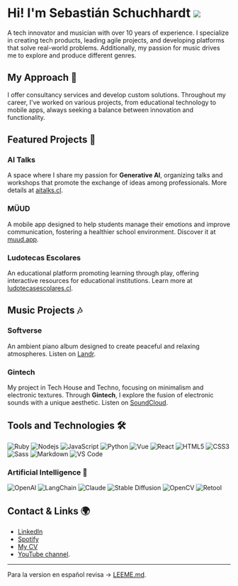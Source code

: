 # Hi! I'm Sebastián Schuchhardt ![](https://media.giphy.com/media/hvRJCLFzcasrR4ia7z/giphy.gif)
A tech innovator and musician with over 10 years of experience. I specialize in creating tech products, leading agile projects, and developing platforms that solve real-world problems. Additionally, my passion for music drives me to explore and produce different genres.

## My Approach 🚀

I offer consultancy services and develop custom solutions. Throughout my career, I've worked on various projects, from educational technology to mobile apps, always seeking a balance between innovation and functionality.

## Featured Projects 🌟

### **AI Talks**
A space where I share my passion for **Generative AI**, organizing talks and workshops that promote the exchange of ideas among professionals. More details at [aitalks.cl](https://aitalks.cl).

### **MÜUD**
A mobile app designed to help students manage their emotions and improve communication, fostering a healthier school environment. Discover it at [muud.app](https://muud.app).

### **Ludotecas Escolares**
An educational platform promoting learning through play, offering interactive resources for educational institutions. Learn more at [ludotecasescolares.cl](https://ludotecasescolares.cl).

## Music Projects 🎶

### **Softverse**
An ambient piano album designed to create peaceful and relaxing atmospheres. Listen on [Landr](https://artists.landr.com/055855297617).

### **Gintech**
My project in Tech House and Techno, focusing on minimalism and electronic textures. Through **Gintech**, I explore the fusion of electronic sounds with a unique aesthetic. Listen on [SoundCloud](https://soundcloud.com/gintech).

## Tools and Technologies 🛠

![Ruby](https://img.shields.io/badge/-Ruby-ff0000?style=flat-square&logo=ruby)
![Nodejs](https://img.shields.io/badge/-Nodejs-339933?style=flat-square&logo=Node.js&logoColor=ffffff)
![JavaScript](https://img.shields.io/badge/-JavaScript-%23F7DF1C?style=flat-square&logo=javascript&logoColor=000000&labelColor=%23F7DF1C&color=%23FFCE5A)
![Python](http://img.shields.io/badge/-Python-3776AB?style=flat-square&logo=python&logoColor=ffffff)
![Vue](https://img.shields.io/badge/-Vue-61DAFB?style=flat-square&logo=vue&logoColor=ffffff)
![React](https://img.shields.io/badge/-React-61DAFB?style=flat-square&logo=react&logoColor=ffffff)
![HTML5](https://img.shields.io/badge/-HTML5-%23E44D27?style=flat-square&logo=html5&logoColor=ffffff)
![CSS3](https://img.shields.io/badge/-CSS3-%231572B6?style=flat-square&logo=css3)
![Sass](https://img.shields.io/badge/-Sass-%23CC6699?style=flat-square&logo=sass&logoColor=ffffff)
![Markdown](https://img.shields.io/badge/-Markdown-000000?style=flat-square&logo=markdown)
![VS Code](http://img.shields.io/badge/-VS%20Code-007ACC?style=flat-square&logo=visual-studio-code&logoColor=ffffff)

### Artificial Intelligence 🤖

![OpenAI](https://img.shields.io/badge/OpenAI-0078D4?style=flat-square&logo=openai&logoColor=ffffff)
![LangChain](https://img.shields.io/badge/LangChain-0066CC?style=flat-square&logo=python&logoColor=ffffff)
![Claude](https://img.shields.io/badge/Claude-FF5F00?style=flat-square&logo=python&logoColor=ffffff)
![Stable Diffusion](https://img.shields.io/badge/Stable%20Diffusion-0057FF?style=flat-square&logo=python&logoColor=ffffff)
![OpenCV](https://img.shields.io/badge/OpenCV-5C3EE8?style=flat-square&logo=opencv&logoColor=ffffff)
![Retool](https://img.shields.io/badge/Retool-00B8D9?style=flat-square&logo=retool&logoColor=ffffff)

## Contact & Links 🌍

- [LinkedIn](https://www.linkedin.com/in/sebasti%C3%A1n-schuchhardt-5b673663/)
- [Spotify](https://open.spotify.com/user/12147459292?si=e75074d5c8414890)
- [My CV](https://schuchhardt.cl/about.html)
- [YouTube channel](https://www.youtube.com/@sebaschuchhardt).

----------------------

Para la version en español revisa -> [LEEME.md](./LEEME.md).

